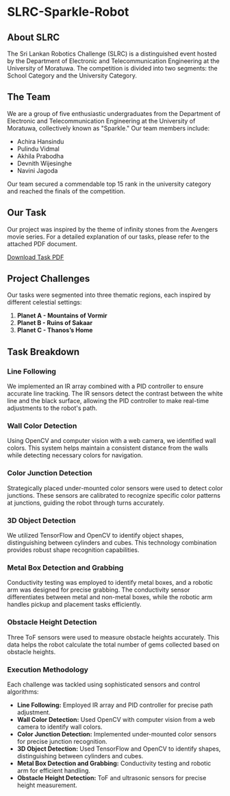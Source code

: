 # SLRC-Sparkle-Robot

## About SLRC
The Sri Lankan Robotics Challenge (SLRC) is a distinguished event hosted by the Department of Electronic and Telecommunication Engineering at the University of Moratuwa. The competition is divided into two segments: the School Category and the University Category.

## The Team
We are a group of five enthusiastic undergraduates from the Department of Electronic and Telecommunication Engineering at the University of Moratuwa, collectively known as "Sparkle." Our team members include:

- Achira Hansindu
- Pulindu Vidmal
- Akhila Prabodha
- Devnith Wijesinghe
- Navini Jagoda


Our team secured a commendable top 15 rank in the university category and reached the finals of the competition.

## Our Task
Our project was inspired by the theme of infinity stones from the Avengers movie series. For a detailed explanation of our tasks, please refer to the attached PDF document.

[Download Task PDF](https://github.com/AchiraHansindu/SLRC-Sparkle-Robot/blob/main/Task%20Requirements/SLRC-2024-University-Category-v1_3.pdf)

## Project Challenges
Our tasks were segmented into three thematic regions, each inspired by different celestial settings:

1. **Planet A - Mountains of Vormir**
2. **Planet B - Ruins of Sakaar**
3. **Planet C - Thanos’s Home**

## Task Breakdown

### Line Following

We implemented an IR array combined with a PID controller to ensure accurate line tracking. The IR sensors detect the contrast between the white line and the black surface, allowing the PID controller to make real-time adjustments to the robot's path.

### Wall Color Detection

Using OpenCV and computer vision with a web camera, we identified wall colors. This system helps maintain a consistent distance from the walls while detecting necessary colors for navigation.

### Color Junction Detection

Strategically placed under-mounted color sensors were used to detect color junctions. These sensors are calibrated to recognize specific color patterns at junctions, guiding the robot through turns accurately.

### 3D Object Detection

We utilized TensorFlow and OpenCV to identify object shapes, distinguishing between cylinders and cubes. This technology combination provides robust shape recognition capabilities.

### Metal Box Detection and Grabbing

Conductivity testing was employed to identify metal boxes, and a robotic arm was designed for precise grabbing. The conductivity sensor differentiates between metal and non-metal boxes, while the robotic arm handles pickup and placement tasks efficiently.

### Obstacle Height Detection

Three ToF sensors were used to measure obstacle heights accurately. This data helps the robot calculate the total number of gems collected based on obstacle heights.

### Execution Methodology
Each challenge was tackled using sophisticated sensors and control algorithms:

- **Line Following:** Employed IR array and PID controller for precise path adjustment.
- **Wall Color Detection:** Used OpenCV with computer vision from a web camera to identify wall colors.
- **Color Junction Detection:** Implemented under-mounted color sensors for precise junction recognition.
- **3D Object Detection:** Used TensorFlow and OpenCV to identify shapes, distinguishing between cylinders and cubes.
- **Metal Box Detection and Grabbing:** Conductivity testing and robotic arm for efficient handling.
- **Obstacle Height Detection:** ToF and ultrasonic sensors for precise height measurement.
